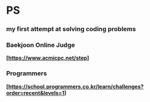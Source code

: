 # PS
### my first attempt at solving coding problems
### Baekjoon Online Judge
**[https://www.acmicpc.net/step]**

### Programmers
**[https://school.programmers.co.kr/learn/challenges?order=recent&levels=1]**
